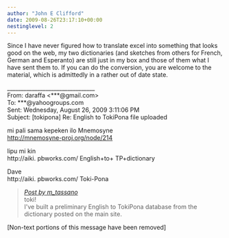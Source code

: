 ```yaml
---
author: "John E Clifford"
date: 2009-08-26T23:17:10+00:00
nestinglevel: 2
---
```

Since I have never figured how to translate excel into something that looks good on the web, my two dictionaries (and sketches from others for French, German and Esperanto) are still just in my box and those of them what I have sent them to. If you can do the conversion, you are welcome to the material, which is admittedly in a rather out of date state.  
  
  
  
  
\_\_\_\_\_\_\_\_\_\_\_\_\_\_\_\_\_\_\_\_\_\_\_\_\_\_\_\_\_\_\_\_  
From: daraffa <\*\*\*@gmail.com>  
To: \*\*\*@yahoogroups.com  
Sent: Wednesday, August 26, 2009 3:11:06 PM  
Subject: \[tokipona\] Re: English to TokiPona file uploaded  
  
  
mi pali sama kepeken ilo Mnemosyne  
http://mnemosyne-proj.org/node/214  
  
lipu mi kin  
http://aiki. pbworks.com/ English+to+ TP+dictionary  
  
Dave  
http://aiki. pbworks.com/ Toki-Pona  

> [_Post by m\_tassano_](/htP1lpxS/english-to-file-uploaded#post1)  
> toki!  
> I've built a preliminary English to TokiPona database from the  
> dictionary posted on the main site.  
> 

\[Non-text portions of this message have been removed\]